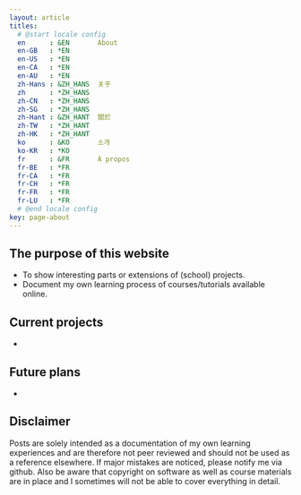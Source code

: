 ```yaml
---
layout: article
titles:
  # @start locale config
  en      : &EN       About
  en-GB   : *EN
  en-US   : *EN
  en-CA   : *EN
  en-AU   : *EN
  zh-Hans : &ZH_HANS  关于
  zh      : *ZH_HANS
  zh-CN   : *ZH_HANS
  zh-SG   : *ZH_HANS
  zh-Hant : &ZH_HANT  關於
  zh-TW   : *ZH_HANT
  zh-HK   : *ZH_HANT
  ko      : &KO       소개
  ko-KR   : *KO
  fr      : &FR       À propos
  fr-BE   : *FR
  fr-CA   : *FR
  fr-CH   : *FR
  fr-FR   : *FR
  fr-LU   : *FR
  # @end locale config
key: page-about
---
```


## The purpose of this website
- To show interesting parts or extensions of (school) projects.
- Document my own learning process of courses/tutorials available online.

## Current projects
-

## Future plans
-

## Disclaimer
Posts are solely intended as a documentation of my own learning experiences and are therefore not peer reviewed and should not be used as a reference elsewhere. If major mistakes are noticed, please notify me via github. Also be aware that copyright on software as well as course materials are in place and I sometimes will not be able to cover everything in detail.